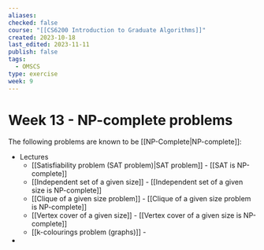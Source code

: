 ```yaml
---
aliases: 
checked: false
course: "[[CS6200 Introduction to Graduate Algorithms]]"
created: 2023-10-18
last_edited: 2023-11-11
publish: false
tags:
  - OMSCS
type: exercise
week: 9
---
```

# Week 13 - NP-complete problems

The following problems are known to be [[NP-Complete|NP-complete]]:
- Lectures
	- [[Satisfiability problem (SAT problem)|SAT problem]] - [[SAT is NP-complete]]
	- [[Independent set of a given size]] - [[Independent set of a given size is NP-complete]]
	- [[Clique of a given size problem]] - [[Clique of a given size problem is NP-complete]]
	- [[Vertex cover of a given size]] - [[Vertex cover of a given size is NP-complete]]
	- [[k-colourings problem (graphs)]] - 
- 

